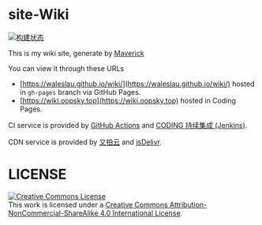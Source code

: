 # site-Wiki

[![构建状态](https://waleslau.coding.net/badges/site/job/269827/build.svg)](https://waleslau.coding.net/p/site/ci/job)


This is my wiki site, generate by [Maverick](https://github.com/AlanDecode/Maverick)  

You can view it through these URLs
- [https://waleslau.github.io/wiki/](https://waleslau.github.io/wiki/)
  hosted in `gh-pages` branch via GitHub Pages.
- [https://wiki.oopsky.top](https://wiki.oopsky.top)
  hosted in Coding Pages.

CI service is provided by [GitHub Actions](https://github.com/features/actions) and [CODING 持续集成 (Jenkins)](https://help.coding.net/docs/devops/ci/introduce.html). 

CDN service is provided by [又拍云](https://www.upyun.com/) and [jsDelivr](https://www.jsdelivr.com/).

# LICENSE

<a rel="license" href="http://creativecommons.org/licenses/by-nc-sa/4.0/"><img alt="Creative Commons License" style="border-width:0" src="https://i.creativecommons.org/l/by-nc-sa/4.0/88x31.png" /></a><br />This work is licensed under a <a rel="license" href="http://creativecommons.org/licenses/by-nc-sa/4.0/">Creative Commons Attribution-NonCommercial-ShareAlike 4.0 International License</a>.
